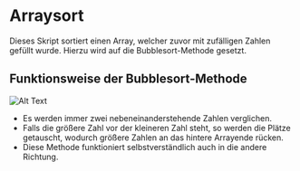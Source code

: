 # Arraysort
Dieses Skript sortiert einen Array, welcher zuvor mit zufälligen Zahlen gefüllt wurde.
Hierzu wird auf die Bubblesort-Methode gesetzt.

## Funktionsweise der Bubblesort-Methode

![Alt Text](https://media.giphy.com/media/fdFQlt5A45jyw/giphy.gif)

- Es werden immer zwei nebeneinanderstehende Zahlen verglichen.
- Falls die größere Zahl vor der kleineren Zahl steht, so werden die Plätze getauscht, wodurch größere Zahlen an das hintere Arrayende rücken.
- Diese Methode funktioniert selbstverständlich auch in die andere Richtung.
